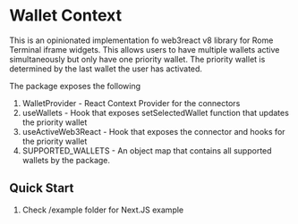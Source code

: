 # Wallet Context

This is an opinionated implementation fo web3react v8 library for Rome Terminal iframe widgets.
This allows users to have multiple wallets active simultaneously but only have one priority wallet.
The priority wallet is determined by the last wallet the user has activated.

The package exposes the following

1. WalletProvider - React Context Provider for the connectors
2. useWallets - Hook that exposes setSelectedWallet function that updates the priority wallet
3. useActiveWeb3React - Hook that exposes the connector and hooks for the priority wallet
4. SUPPORTED_WALLETS - An object map that contains all supported wallets by the package.

## Quick Start

1. Check /example folder for Next.JS example
